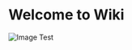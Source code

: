 # Welcome to Wiki

![Image Test](https://github.com/AjayShanker-geek/urban-farm/blob/master/readme-images/gallery/mockup.webp)
